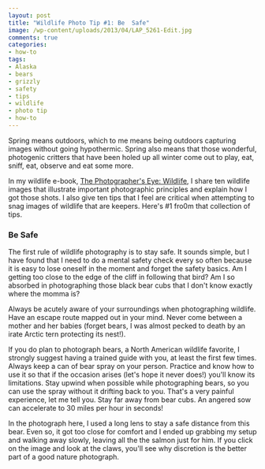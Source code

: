 ```yaml
---
layout: post
title: "Wildlife Photo Tip #1: Be  Safe"
image: /wp-content/uploads/2013/04/LAP_5261-Edit.jpg
comments: true
categories:
- how-to
tags:
- Alaska
- bears
- grizzly
- safety
- tips
- wildlife
- photo tip
- how-to
---
```

Spring means outdoors, which to me means being outdoors capturing images without going hypothermic. Spring also means that those wonderful, photogenic critters that have been holed up all winter come out to play, eat, sniff, eat, observe and eat some more.

In my wildlife e-book, [The Photographer's Eye: Wildlife](http://shop.lesterpickerphoto.com/), I share ten wildlife images that illustrate important photographic principles and explain how I got those shots. I also give ten tips that I feel are critical when attempting to snag images of wildlife that are keepers. Here's #1 fro0m that collection of tips.

<h3>Be Safe</h3>
The first rule of wildlife photography is to stay safe. It sounds simple, but I have found that I need to do a mental safety check every so often because it is easy to lose oneself in the moment and forget the safety basics. Am I getting too close to the edge of the cliff in following that bird? Am I so absorbed in photographing those black bear cubs that I don't know exactly where the momma is?

Always be acutely aware of your surroundings when photographing wildlife. Have an escape route mapped out in your mind. Never come between a mother and her babies (forget bears, I was almost pecked to death by an irate Arctic tern protecting its nest!).

If you do plan to photograph bears, a North American wildlife favorite, I strongly suggest having a trained guide with you, at least the first few times. Always keep a can of bear spray on your person. Practice and know how to use it so that if the occasion arises (let's hope it never does!) you'll know its limitations. Stay upwind when possible while photographing bears, so you can use the spray without it drifting back to you. That's a very painful experience, let me tell you. Stay far away from bear cubs. An angered sow can accelerate to 30 miles per hour in seconds!

In the photograph here, I used a long lens to stay a safe distance from this bear. Even so, it got too close for comfort and I ended up grabbing my setup and walking away slowly, leaving all the the salmon just for him. If you click on the image and look at the claws, you'll see why discretion is the better part of a good nature photograph.

 